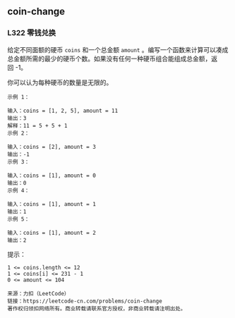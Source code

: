 coin-change
-----

### L322 零钱兑换

给定不同面额的硬币 `coins` 和一个总金额 `amount` 。编写一个函数来计算可以凑成总金额所需的最少的硬币个数。如果没有任何一种硬币组合能组成总金额，返回 -1。

你可以认为每种硬币的数量是无限的。

```
示例 1：

输入：coins = [1, 2, 5], amount = 11
输出：3 
解释：11 = 5 + 5 + 1
示例 2：

输入：coins = [2], amount = 3
输出：-1
示例 3：

输入：coins = [1], amount = 0
输出：0
示例 4：

输入：coins = [1], amount = 1
输出：1
示例 5：

输入：coins = [1], amount = 2
输出：2
```

提示：

```
1 <= coins.length <= 12
1 <= coins[i] <= 231 - 1
0 <= amount <= 104
```


    来源：力扣（LeetCode）
    链接：https://leetcode-cn.com/problems/coin-change
    著作权归领扣网络所有。商业转载请联系官方授权，非商业转载请注明出处。
